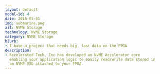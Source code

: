 ```yaml
---
layout: default
modal-id: 4
date: 2016-05-01
img: submarine.png
alt: NVME Storage
technology: NVME Storage
category: NVME Storage
blurb:
- I have a project that needs big, fast data on the FPGA
description:
- Accelerated Tech, Inc has developed an NVME Accelerator core
  enabling your application logic to easily read/write data stored in
  an NVME SSD attached to your FPGA.
---
```



